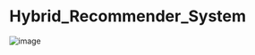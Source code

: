# Hybrid_Recommender_System
![image](https://user-images.githubusercontent.com/103461795/231298225-4056dea8-b84b-4e40-9996-8aa3a80d1a7e.png)
